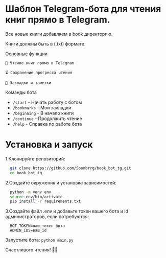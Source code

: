 # **Шаблон** Telegram-бота для чтения книг прямо в Telegram. 

Все новые книги добавляем в book директорию.

Книги должны быть в (.txt) формате.

Основные функции

    📖 Чтение книг прямо в Telegram

    ⏳ Сохранение прогресса чтения

    🔖 Закладки и заметки

Команды бота
- `/start` - Начать работу с ботом
- `/bookmarks` - Мои закладки
- `/beginning` - В начало книги
- `/continue` - Продолжить чтение
- `/help` - Справка по работе бота

# Установка и запуск
1.Клонируйте репозиторий:
```bash
  git clone https://github.com/Soombrrg/book_bot_tg.git
  cd book_bot_tg
```

2.Создайте окружения и установка зависимостей:
```bash
  python -m venv env
  source env/bin/activate
  pip install -r requirements.txt
```

3.Создайте файл .env и добавьте токен вашего бота и id администраторов, если потребуются:
```
  BOT_TOKEN=ваш_токен_бота
  ADMIN_IDS=ваш_id
```

Запустите бота:
```python main.py```

Счастливого чтения! 📖✨
